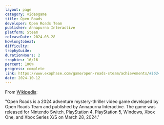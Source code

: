 ```yaml
---
layout: page
category: videogame
title: Open Roads
developer: Open Roads Team
publisher: Annapurna Interactive
platform: Steam
releaseDate: 2024-03-28
howlongtobeat:
difficulty:
trophyGuide:
durationHours: 2
trophies: 16/16
percent: 100%
progress: complete
link: https://www.exophase.com/game/open-roads-steam/achievements/#1624301
date: 2024-10-12
---
```


From [Wikipedia](https://en.wikipedia.org/wiki/Open_Roads):

"Open Roads is a 2024 adventure mystery-thriller video game developed by Open Roads Team and published by Annapurna Interactive. The game was released for Nintendo Switch, PlayStation 4, PlayStation 5, Windows, Xbox One, and Xbox Series X/S on March 28, 2024."
